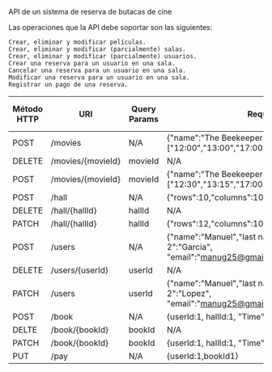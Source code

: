 API de un sistema de reserva de butacas de cine

Las operaciones que la API debe soportar son las siguientes:

    Crear, eliminar y modificar películas.
    Crear, eliminar y modificar (parcialmente) salas.
    Crear, eliminar y modificar (parcialmente) usuarios.
    Crear una reserva para un usuario en una sala.
    Cancelar una reserva para un usuario en una sala.
    Modificar una reserva para un usuario en una sala.
    Registrar un pago de una reserva.

| Método HTTP | URI               | Query Params | Request Body                                                                                                      | Response Body | Códigos HTTP de respuesta |
|-------------|-------------------|--------------|-------------------------------------------------------------------------------------------------------------------|---------------|---------------------------|
| POST        | /movies           | N/A          | {"name":"The Beekeeper", "hall":[1,3],"Time":["12:00","13:00","17:00"]}                                           | {"MovieId":1} | 201,400,500               |
| DELETE      | /movies/{movieId} | movieId      | N/A                                                                                                               | N/A           | 200,400,500               |
| POST        | /movies/{movieId} | movieId      | {"name":"The Beekeeper", "hall":[1,3],"Time":["12:30","13:15","17:00"]}                                           | N/A           | 201,400,500               |
| POST        | /hall             | N/A          | {"rows":10,"columns":10}                                                                                          | {"hallId":1}  | 201,400,500               |
| DELETE      | /hall/{hallId}    | hallId       | N/A                                                                                                               | N/A           | 200,400,500               |
| PATCH       | /hall/{hallId}    | hallId       | {"rows":12,"columns":10}                                                                                          | N/A           | 201,400,500               |
| POST        | /users            | N/A          | {"name":"Manuel","last name 1":"Garcia","last name 2":"Garcia", "email":"manug25@gmail.com","phone":"666.555.444" | {"userId":1}  | 201,400,500               |
| DELETE      | /users/{userId}   | userId       | N/A                                                                                                               | N/A           | 200,400,500               |
| PATCH       | /users            | userId       | {"name":"Manuel","last name 1":"Garcia","last name 2":"Lopez", "email":"manug25@gmail.com","phone":"666.555.444"  | {"userId":1}  | 201,400,500               |
| POST        | /book             | N/A          | {userId:1, hallId:1, "Time":"12:30",row:3,column:5                                                                | bookId        | 201,400,500               |
| DELTE       | /book/{bookId}    | bookId       | N/A                                                                                                               | N/A           | 200,400,500               |
| PATCH       | /book/{bookId}    | bookId       | {userId:1, hallId:1, "Time":"13:15",row:3,column:5                                                                | N/A           | 201,400,500               |
| PUT         | /pay              | N/A          | {userId:1,bookId1}                                                                                                | payId         | 200,400,500               |

